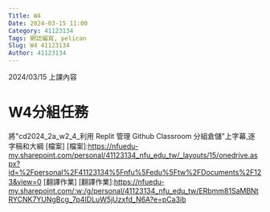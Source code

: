 ```yaml
---
Title: W4
Date: 2024-03-15 11:00
Category: 41123134
Tags: 網誌編寫, pelican
Slug: W4 41123134
Author: 41123134
---
```


2024/03/15 上課內容

<!-- PELICAN_END_SUMMARY -->

# W4分組任務
將"cd2024_2a_w2_4_利用 Replit 管理 Github Classroom 分組倉儲"上字幕,逐字稿和大綱
[檔案]
[檔案]:https://nfuedu-my.sharepoint.com/personal/41123134_nfu_edu_tw/_layouts/15/onedrive.aspx?id=%2Fpersonal%2F41123134%5Fnfu%5Fedu%5Ftw%2FDocuments%2F123&view=0
[翻譯作業]
[翻譯作業]:https://nfuedu-my.sharepoint.com/:w:/g/personal/41123134_nfu_edu_tw/ERbmm81SaMBNtRYCNK7YUNgBcg_7p4IDLuW5jUzxfd_N6A?e=pCa3ib